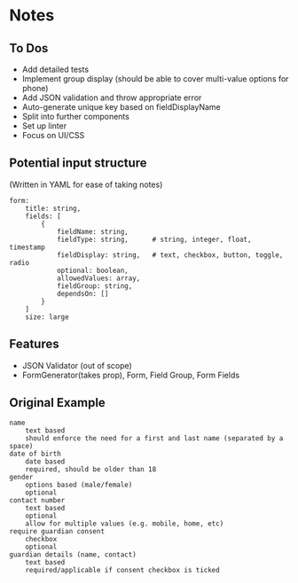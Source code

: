 # Notes

## To Dos

* Add detailed tests
* Implement group display (should be able to cover multi-value options for phone)
* Add JSON validation and throw appropriate error
* Auto-generate unique key based on fieldDisplayName
* Split into further components
* Set up linter
* Focus on UI/CSS

## Potential input structure

(Written in YAML for ease of taking notes)

```
form:
    title: string,
    fields: [
        {
            fieldName: string,
            fieldType: string,      # string, integer, float, timestamp
            fieldDisplay: string,   # text, checkbox, button, toggle, radio
            optional: boolean,
            allowedValues: array,
            fieldGroup: string,
            dependsOn: []
        }
    ]
    size: large
```

## Features

* JSON Validator (out of scope)
* FormGenerator(takes prop), Form, Field Group, Form Fields


## Original Example
```
name
    text based
    should enforce the need for a first and last name (separated by a space)
date of birth
    date based
    required, should be older than 18
gender
    options based (male/female)
    optional
contact number
    text based
    optional
    allow for multiple values (e.g. mobile, home, etc)
require guardian consent
    checkbox
    optional
guardian details (name, contact)
    text based
    required/applicable if consent checkbox is ticked
```